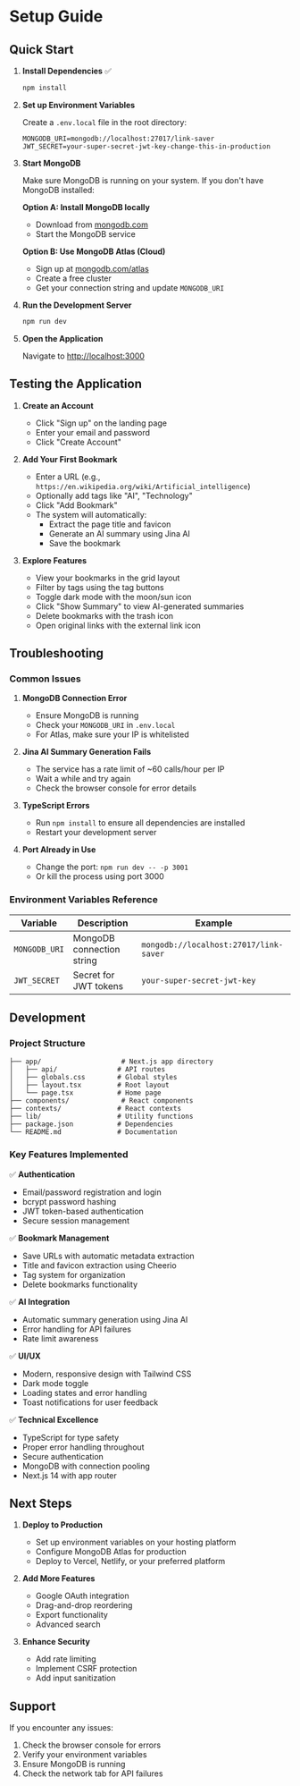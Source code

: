 # Setup Guide

## Quick Start

1. **Install Dependencies** ✅
   ```bash
   npm install
   ```

2. **Set up Environment Variables**
   
   Create a `.env.local` file in the root directory:
   ```env
   MONGODB_URI=mongodb://localhost:27017/link-saver
   JWT_SECRET=your-super-secret-jwt-key-change-this-in-production
   ```

3. **Start MongoDB**
   
   Make sure MongoDB is running on your system. If you don't have MongoDB installed:
   
   **Option A: Install MongoDB locally**
   - Download from [mongodb.com](https://www.mongodb.com/try/download/community)
   - Start the MongoDB service
   
   **Option B: Use MongoDB Atlas (Cloud)**
   - Sign up at [mongodb.com/atlas](https://www.mongodb.com/atlas)
   - Create a free cluster
   - Get your connection string and update `MONGODB_URI`

4. **Run the Development Server**
   ```bash
   npm run dev
   ```

5. **Open the Application**
   
   Navigate to [http://localhost:3000](http://localhost:3000)

## Testing the Application

1. **Create an Account**
   - Click "Sign up" on the landing page
   - Enter your email and password
   - Click "Create Account"

2. **Add Your First Bookmark**
   - Enter a URL (e.g., `https://en.wikipedia.org/wiki/Artificial_intelligence`)
   - Optionally add tags like "AI", "Technology"
   - Click "Add Bookmark"
   - The system will automatically:
     - Extract the page title and favicon
     - Generate an AI summary using Jina AI
     - Save the bookmark

3. **Explore Features**
   - View your bookmarks in the grid layout
   - Filter by tags using the tag buttons
   - Toggle dark mode with the moon/sun icon
   - Click "Show Summary" to view AI-generated summaries
   - Delete bookmarks with the trash icon
   - Open original links with the external link icon

## Troubleshooting

### Common Issues

1. **MongoDB Connection Error**
   - Ensure MongoDB is running
   - Check your `MONGODB_URI` in `.env.local`
   - For Atlas, make sure your IP is whitelisted

2. **Jina AI Summary Generation Fails**
   - The service has a rate limit of ~60 calls/hour per IP
   - Wait a while and try again
   - Check the browser console for error details

3. **TypeScript Errors**
   - Run `npm install` to ensure all dependencies are installed
   - Restart your development server

4. **Port Already in Use**
   - Change the port: `npm run dev -- -p 3001`
   - Or kill the process using port 3000

### Environment Variables Reference

| Variable | Description | Example |
|----------|-------------|---------|
| `MONGODB_URI` | MongoDB connection string | `mongodb://localhost:27017/link-saver` |
| `JWT_SECRET` | Secret for JWT tokens | `your-super-secret-jwt-key` |

## Development

### Project Structure
```
├── app/                    # Next.js app directory
│   ├── api/               # API routes
│   ├── globals.css        # Global styles
│   ├── layout.tsx         # Root layout
│   └── page.tsx           # Home page
├── components/             # React components
├── contexts/              # React contexts
├── lib/                   # Utility functions
├── package.json           # Dependencies
└── README.md              # Documentation
```

### Key Features Implemented

✅ **Authentication**
- Email/password registration and login
- bcrypt password hashing
- JWT token-based authentication
- Secure session management

✅ **Bookmark Management**
- Save URLs with automatic metadata extraction
- Title and favicon extraction using Cheerio
- Tag system for organization
- Delete bookmarks functionality

✅ **AI Integration**
- Automatic summary generation using Jina AI
- Error handling for API failures
- Rate limit awareness

✅ **UI/UX**
- Modern, responsive design with Tailwind CSS
- Dark mode toggle
- Loading states and error handling
- Toast notifications for user feedback

✅ **Technical Excellence**
- TypeScript for type safety
- Proper error handling throughout
- Secure authentication
- MongoDB with connection pooling
- Next.js 14 with app router

## Next Steps

1. **Deploy to Production**
   - Set up environment variables on your hosting platform
   - Configure MongoDB Atlas for production
   - Deploy to Vercel, Netlify, or your preferred platform

2. **Add More Features**
   - Google OAuth integration
   - Drag-and-drop reordering
   - Export functionality
   - Advanced search

3. **Enhance Security**
   - Add rate limiting
   - Implement CSRF protection
   - Add input sanitization

## Support

If you encounter any issues:
1. Check the browser console for errors
2. Verify your environment variables
3. Ensure MongoDB is running
4. Check the network tab for API failures 